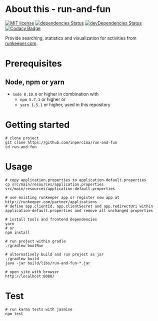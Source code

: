 # About this - run-and-fun
[![MIT license](https://img.shields.io/badge/license-MIT-blue.svg)](./LICENSE.md)
[![dependencies Status](https://david-dm.org/inpercima/run-and-fun/status.svg)](https://david-dm.org/inpercima/run-and-fun)
[![devDependencies Status](https://david-dm.org/inpercima/run-and-fun/dev-status.svg)](https://david-dm.org/inpercima/run-and-fun?type=dev)
[![Codacy Badge](https://api.codacy.com/project/badge/Grade/2f2a5b3cb41e46328678cfc7c6d79f73)](https://www.codacy.com/app/inpercima/run-and-fun?utm_source=github.com&amp;utm_medium=referral&amp;utm_content=inpercima/run-and-fun&amp;utm_campaign=Badge_Grade)

Provide searching, statistics and visualization for activities from [runkeeper.com](http://runkeeper.com).

# Prerequisites
## Node, npm or yarn
* `node 8.10.0` or higher in combination with
  * `npm 5.7.1` or higher or
  * `yarn 1.5.1` or higher, used in this repository

# Getting started

```
# clone project
git clone https://github.com/inpercima/run-and-fun
cd run-and-fun
```

# Usage

```
# copy application.properties to application-default.properties
cp src/main/resources/application.properties src/main/resources/application-default.properties

# use existing runkeeper app or register new app at http://runkeeper.com/partner/applications
# define app.clientId, app.clientSecret and app.redirectUri within application-default.properties and remove all unchanged properties

# install tools and frontend dependencies
yarn
# or
npm install

# run project within gradle
./gradlew bootRun

# alternatively build and run project as jar
./gradlew build
java -jar build/libs/run-and-fun-*.jar

# open site with browser
http://localhost:8080/
```

# Test

```
# run karma tests with jasmine
npm test
```
